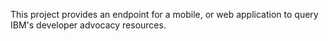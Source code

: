 This project provides an endpoint for a mobile, or web application to query IBM's developer advocacy resources.

